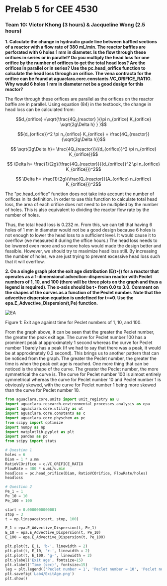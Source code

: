 # Prelab 5 for CEE 4530

### Team 10: Victor Khong (3 hours) & Jacqueline Wong (2.5 hours) ###

<b>1. Calculate the change in hydraulic grade line between baffled sections of a reactor with a flow rate of 380 mL/min. The reactor baffles are perforated with 6 holes 1 mm in diameter. Is the flow through these orifices in series or in parallel? Do you multiply the head loss for one orifice by the number of orifices to get the total head loss? Are the orifices in parallel or in series? Use the pc.head_orifice function to calculate the head loss through an orifice. The vena contracta for the orifice can be found at aguaclara.core.constants.VC_ORIFICE_RATIO. Why would 6 holes 1 mm in diameter not be a good design for this reactor?</b>

The flow through these orifices are parallel as the orifices on the reactor baffle are in parallel. Using equation (84) in the textbook, the change in head loss can be calculated from:

$$d_{orifice} =\sqrt{\frac{4Q_{reactor} }{\pi n_{orifice} K_{orifice} \sqrt{2g\Delta h} } }$$

$${d_{orifice}}^2 \pi n_{orifice} K_{orifice} = \frac{4Q_{reactor}}{\sqrt{2g\Delta h}}$$

$$ \sqrt{2g\Delta h}= \frac{4Q_{reactor}}{{d_{orifice}}^2 \pi n_{orifice} K_{orifice}}$$

$$ \Delta h= \frac{1}{2g}(\frac{4Q_{reactor}}{{d_{orifice}}^2 \pi n_{orifice} K_{orifice}})^2$$

$$ \Delta h= \frac{1}{2g}(\frac{Q_{reactor}}{A_{orifice} n_{orifice} K_{orifice}})^2$$

The "pc.head_orifice" function does not take into account the number of orifices in its definition. In order to use this function to calculate total head loss, the area of each orifice does not need to be multiplied by the number of holes. This is also equivalent to dividing the reactor flow rate by the number of holes.

Thus, the total head loss is 0.232 m. From this, we can tell that having 6 holes of 1 mm in diameter would not be a good design because 6 holes is not enough to lower the head loss to a sufficient level. It would cause it to overflow (we measured it during the office hours.) The head loss needs to be lowered even more and so more holes would made the design better and feasible. However, we should try to maximize head loss still. By increasing the number of holes, we are just trying to prevent excessive head loss such that it will overflow.

<b>2. On a single graph plot the exit age distribution (E(t⋆)) for a reactor that operates as a 1-dimensional advection-dispersion reactor with Peclet numbers of 1, 10, and 100 (there will be three plots on the graph and thus a legend is required). The x-axis should be t⋆ from 0.0 to 3.0. Comment on the shapes of the curves as a function of the Peclet number. Note that the advective dispersion equation is undefined for t⋆=0. Use the epa.E_Advective_Dispersion(t,Pe) function.</b>

![EA](https://raw.githubusercontent.com/lw583/CEE4530/master/Lab4/ExitAge.png)

Figure 1: Exit age against time for Peclet numbers of 1, 10, and 100.

From the graph above, it can be seen that the greater the Peclet number, the greater the peak exit age. The curve for Peclet number 100 has a prominent peak at approximately 1 second whereas the curve for Peclet number 1 barely has a peak (If we had to say that there was a peak, it would be at approximately 0.2 second). This brings us to another pattern that can be noticed from the graph. The greater the Peclet number, the greater the time is when the peak exit age is reached. One more thing that can be noticed is the shape of the curve. The greater the Peclet number, the more symmetrical the curve is. The curve for Peclet number 100 is almost entirely symmetrical whereas the curve for Peclet number 10 and Peclet number 1 is obviously skewed, with the curve for Peclet number 1 being more skewed than the curve for Peclet number 10.

```python
from aguaclara.core.units import unit_registry as u
import aguaclara.research.environmental_processes_analysis as epa
import aguaclara.core.utility as ut
import aguaclara.core.constants as c
import aguaclara.core.physchem as pc
from scipy import optimize
import numpy as np
import matplotlib.pyplot as plt
import pandas as pd
from scipy import stats

# Question 1
holes = 6
Diam = 1 * u.mm
RatioVCOrifice = c.VC_ORIFICE_RATIO
FlowRate = 380 * u.mL/u.min
headloss = pc.head_orifice(Diam, RatioVCOrifice, FlowRate/holes)
headloss

# Question 2
Pe_1 = 1
Pe_10 = 10
Pe_100 = 100

start = 0.0000000000001
stop = 3
t = np.linspace(start, stop, 100)

E_1 = epa.E_Advective_Dispersion(t, Pe_1)
E_10 = epa.E_Advective_Dispersion(t, Pe_10)
E_100 = epa.E_Advective_Dispersion(t, Pe_100)

plt.plot(t, E_1, 'b-', linewidth = 2)
plt.plot(t, E_10, 'r-', linewidth = 2)
plt.plot(t, E_100, 'g-', linewidth = 2)
plt.ylabel('Exit age', fontsize=15)
plt.xlabel('Time (sec)', fontsize=15)
leg = plt.legend(('Peclet number = 1', 'Peclet number = 10', 'Peclet number = 100'), loc='best')
plt.savefig('Lab4/ExitAge.png')
plt.show()
```
